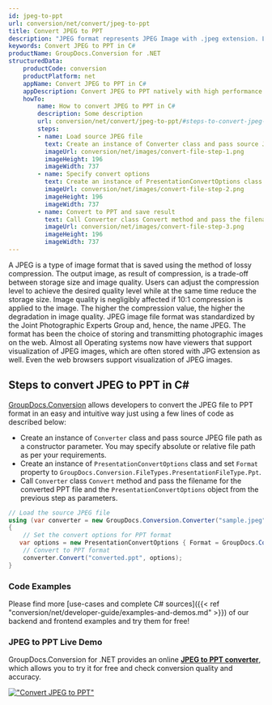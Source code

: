 ```yaml
---
id: jpeg-to-ppt
url: conversion/net/convert/jpeg-to-ppt
title: Convert JPEG to PPT
description: "JPEG format represents JPEG Image with .jpeg extension. Learn how to convert JPEG to PPT file programmatically in C# language using GroupDocs.Conversion for .NET library."
keywords: Convert JPEG to PPT in C#
productName: GroupDocs.Conversion for .NET
structuredData:
    productCode: conversion
    productPlatform: net
    appName: Convert JPEG to PPT in C#
    appDescription: Convert JPEG to PPT natively with high performance using C# language and server side GroupDocs.Conversion for .NET APIs, without the use of any software like Microsoft or Open Office.
    howTo:
        name: How to convert JPEG to PPT in C# 
        description: Some description
        url: conversion/net/convert/jpeg-to-ppt/#steps-to-convert-jpeg-to-ppt-in-c
        steps:
        - name: Load source JPEG file 
          text: Create an instance of Converter class and pass source JPEG file path as a constructor parameter. You may specify absolute or relative file path as per your requirements. 
          imageUrl: conversion/net/images/convert-file-step-1.png
          imageHeight: 196
          imageWidth: 737
        - name: Specify convert options 
          text: Create an instance of PresentationConvertOptions class.
          imageUrl: conversion/net/images/convert-file-step-2.png
          imageHeight: 196
          imageWidth: 737
        - name: Convert to PPT and save result 
          text: Call Converter class Convert method and pass the filename for the converted HTML file and the PresentationConvertOptions object from the previous step as parameters.
          imageUrl: conversion/net/images/convert-file-step-3.png
          imageHeight: 196
          imageWidth: 737
---
```


A JPEG is a type of image format that is saved using the method of lossy compression. The output image, as result of compression, is a trade-off between storage size and image quality. Users can adjust the compression level to achieve the desired quality level while at the same time reduce the storage size. Image quality is negligibly affected if 10:1 compression is applied to the image.  The higher the compression value, the higher the degradation in image quality. JPEG image file format was standardized by the Joint Photographic Experts Group and, hence, the name JPEG. The format has been the choice of storing and transmitting photographic images on the web. Almost all Operating systems now have viewers that support visualization of JPEG images, which are often stored with JPG extension as well. Even the web browsers support visualization of JPEG images.

## Steps to convert JPEG to PPT in C#

[GroupDocs.Conversion](https://products.groupdocs.com/conversion/net) allows developers to convert the JPEG file to PPT format in an easy and intuitive way just using a few lines of code as described below:

* Create an instance of `Converter` class and pass source JPEG file path as a constructor parameter. You may specify absolute or relative file path as per your requirements. 
* Create an instance of `PresentationConvertOptions` class and set `Format` property to `GroupDocs.Conversion.FileTypes.PresentationFileType.Ppt`.
* Call `Converter` class `Convert` method and pass the filename for the converted PPT file and the `PresentationConvertOptions` object from the previous step as parameters.

```csharp
// Load the source JPEG file
using (var converter = new GroupDocs.Conversion.Converter("sample.jpeg"))
{
    // Set the convert options for PPT format
   var options = new PresentationConvertOptions { Format = GroupDocs.Conversion.FileTypes.PresentationFileType.Ppt };
    // Convert to PPT format
    converter.Convert("converted.ppt", options);
}
```

### Code Examples

Please find more [use-cases and complete C# sources]({{< ref "conversion/net/developer-guide/examples-and-demos.md" >}}) of our backend and frontend examples and try them for free!

### JPEG to PPT Live Demo

GroupDocs.Conversion for .NET provides an online [**JPEG to PPT converter**](https://products.groupdocs.app/conversion/jpeg-to-ppt), which allows you to try it for free and check conversion quality and accuracy.

[!["Convert JPEG to PPT"](conversion/net/images/convert-to-ppt/convert-jpeg-to-ppt.png)](https://products.groupdocs.app/conversion/jpeg-to-ppt)